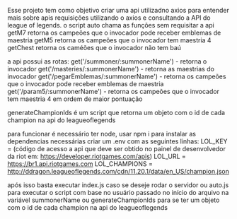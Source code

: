 Esse projeto tem como objetivo criar uma api utilizadno axios para entender mais sobre apis requisições utilizando o axios e consultando a API do league of legends.
o script auto chama as funções sem requisitar a api
getM7 retorna os campeões que o invocador pode receber emblemas de maestria
getM5 retorna os campeões que o invocador tem maestria 4
getChest retorna os caméões que o invocador não tem baú

a api possui as rotas:
get('/summoner/:summonerName') - retorna o invocador
get('/masteries/:summonerName') - retorna as maestrias do invocador
get('/pegarEmblemas/:summonerName') - retorna os campeões que o invocador pode receber emblemas de maestria
get('/param5/:summonerName') - retorna os campeões que o invocador tem maestria 4 em ordem de maior pontuação

generateChampionIds é um script que retorna um objeto com o id de cada champion na api do leagueoflegends

para funcionar é necessário ter node, usar npm i para instalar as dependencias necessárias criar um .env com as seguintes linhas:
LOL_KEY = (código de acesso a api que deve ser obtido no painel de desenvolvedor da riot em: https://developer.riotgames.com/apis)
LOL_URL = https://br1.api.riotgames.com
LOL_CHAMPIONS = http://ddragon.leagueoflegends.com/cdn/11.20.1/data/en_US/champion.json

após isso basta executar index.js caso se deseje rodar o servidor
ou auto.js para executar o script com base no usuário passado no início do arquivo na variável summonerName
ou generateChampionIds para se ter um objeto com o id de cada champion na api do leagueoflegends
